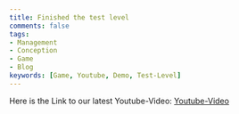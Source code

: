 ```yaml
---
title: Finished the test level
comments: false
tags:
- Management
- Conception
- Game
- Blog
keywords: [Game, Youtube, Demo, Test-Level]
---
```

Here is the Link to our latest Youtube-Video: [Youtube-Video](https://www.youtube.com/watch?v=6ABKPPxKmk4)
